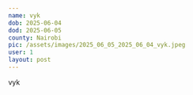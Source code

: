```yaml
---
name: vyk
dob: 2025-06-04
dod: 2025-06-05
county: Nairobi
pic: /assets/images/2025_06_05_2025_06_04_vyk.jpeg
user: 1
layout: post
---
```

<p class='py-2'></p><p class='py-2'></p><p class='py-2'>vyk</p>
